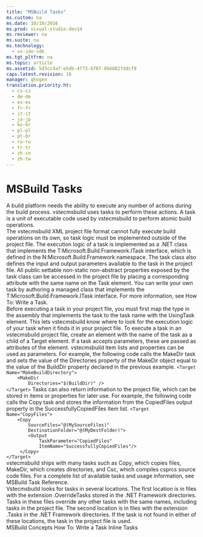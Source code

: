 ```yaml
---
title: "MSBuild Tasks"
ms.custom: na
ms.date: 10/10/2016
ms.prod: visual-studio-dev14
ms.reviewer: na
ms.suite: na
ms.technology: 
  - vs-ide-sdk
ms.tgt_pltfrm: na
ms.topic: article
ms.assetid: 5d3cc4a7-e5db-4f73-b707-8b6882fddcf8
caps.latest.revision: 16
manager: ghogen
translation.priority.ht: 
  - cs-cz
  - de-de
  - es-es
  - fr-fr
  - it-it
  - ja-jp
  - ko-kr
  - pl-pl
  - pt-br
  - ru-ru
  - tr-tr
  - zh-cn
  - zh-tw
---
```

# MSBuild Tasks
<?xml version="1.0" encoding="utf-8"?>
<developerConceptualDocument xmlns="http://ddue.schemas.microsoft.com/authoring/2003/5" xmlns:xlink="http://www.w3.org/1999/xlink" xmlns:xsi="http://www.w3.org/2001/XMLSchema-instance" xsi:schemaLocation="http://ddue.schemas.microsoft.com/authoring/2003/5 http://clixdevr3.blob.core.windows.net/ddueschema/developer.xsd">
  <introduction>
    <para>A build platform needs the ability to execute any number of actions during the build process. <token>vstecmsbuild</token> uses <placeholder>tasks</placeholder> to perform these actions. A task is a unit of executable code used by <token>vstecmsbuild</token> to perform atomic build operations.</para>
  </introduction>
  <section>
    <title>Task Logic</title>
    <content>
      <para>The <token>vstecmsbuild</token> XML project file format cannot fully execute build operations on its own, so task logic must be implemented outside of the project file.</para>
      <para>The execution logic of a task is implemented as a .NET class that implements the <codeEntityReference autoUpgrade="true">T:Microsoft.Build.Framework.ITask</codeEntityReference> interface, which is defined in the <codeEntityReference autoUpgrade="true">N:Microsoft.Build.Framework</codeEntityReference> namespace.</para>
      <para>The task class also defines the input and output parameters available to the task in the project file. All public settable non-static non-abstract properties exposed by the task class can be accessed in the project file by placing a corresponding attribute with the same name on the <legacyLink xlink:href="d82e2485-e5f0-4936-a357-745bacccc299">Task</legacyLink> element.</para>
      <para>You can write your own task by authoring a managed class that implements the <codeEntityReference autoUpgrade="true">T:Microsoft.Build.Framework.ITask</codeEntityReference> interface. For more information, see <link xlink:href="3ebc5f87-8f00-46fc-82a1-228f35a6823b">How To: Write a Task</link>.</para>
    </content>
  </section>
  <section>
    <title>Executing a Task from a Project File</title>
    <content>
      <para>Before executing a task in your project file, you must first map the type in the assembly that implements the task to the task name with the <legacyLink xlink:href="20247902-9446-4a1f-8253-5c7a17e4fe43">UsingTask</legacyLink> element. This lets <token>vstecmsbuild</token> know where to look for the execution logic of your task when it finds it in your project file.</para>
      <para>To execute a task in an <token>vstecmsbuild</token> project file, create an element with the name of the task as a child of a <unmanagedCodeEntityReference>Target</unmanagedCodeEntityReference> element. If a task accepts parameters, these are passed as attributes of the element.</para>
      <para>
        <token>vstecmsbuild</token> item lists and properties can be used as parameters. For example, the following code calls the <unmanagedCodeEntityReference>MakeDir</unmanagedCodeEntityReference> task and sets the value of the <unmanagedCodeEntityReference>Directories</unmanagedCodeEntityReference> property of the <unmanagedCodeEntityReference>MakeDir</unmanagedCodeEntityReference> object equal to the value of the <codeInline>BuildDir</codeInline> property declared in the previous example.</para>
      <code>&lt;Target Name="MakeBuildDirectory"&gt;
    &lt;MakeDir
        Directories="$(BuildDir)" /&gt;
&lt;/Target&gt;</code>
      <para>Tasks can also return information to the project file, which can be stored in items or properties for later use. For example, the following code calls the <unmanagedCodeEntityReference>Copy</unmanagedCodeEntityReference> task and stores the information from the <codeInline>CopiedFiles</codeInline> output property in the <codeInline>SuccessfullyCopiedFiles</codeInline> item list.</para>
      <code>&lt;Target Name="CopyFiles"&gt;
    &lt;Copy
        SourceFiles="@(MySourceFiles)"
        DestinationFolder="@(MyDestFolder)"&gt;
        &lt;Output
            TaskParameter="CopiedFiles"
            ItemName="SuccessfullyCopiedFiles"/&gt;
     &lt;/Copy&gt;
&lt;/Target&gt;</code>
    </content>
  </section>
  <section>
    <title>Included Tasks</title>
    <content>
      <para>
        <token>vstecmsbuild</token> ships with many tasks such as <legacyLink xlink:href="a46ba9da-3e4e-4890-b4ea-09a099b6bc40">Copy</legacyLink>, which copies files, <legacyLink xlink:href="bc951577-1bfb-4100-b1f1-bc8278c45bf7">MakeDir</legacyLink>, which creates directories, and <legacyLink xlink:href="d8c19b36-f5ca-484b-afa6-8ff3b90e103a">Csc</legacyLink>, which compiles <token>csprcs</token> source code files. For a complete list of available tasks and usage information, see <link xlink:href="b3144b27-a426-4259-b8ae-5f7991b202b6">MSBuild Task Reference</link>.</para>
    </content>
  </section>
  <section>
    <title>Overridden Tasks</title>
    <content>
      <para>
        <token>Vstecmsbuild</token> looks for tasks in several locations. The first location is in files with the extension .OverrideTasks stored in the .NET Framework directories. Tasks in these files override any other tasks with the same names, including tasks in the project file. The second location is in files with the extension .Tasks in the .NET Framework directories. If the task is not found in either of these locations, the task in the project file is used.</para>
    </content>
  </section>
  <relatedTopics>
<link xlink:href="083b8ba3-e4ad-45af-bb5d-3bc81d406131">MSBuild Concepts</link>

<link xlink:href="3ebc5f87-8f00-46fc-82a1-228f35a6823b">How To: Write a Task</link>
<link xlink:href="e72e6506-4a11-4edf-ae8d-cfb5a3b9d8a0">Inline Tasks</link>
</relatedTopics>
</developerConceptualDocument>